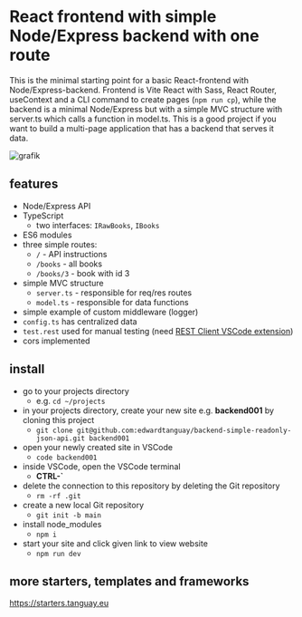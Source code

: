# React frontend with simple Node/Express backend with one route

This is the minimal starting point for a basic React-frontend with Node/Express-backend. Frontend is Vite React with Sass, React Router, useContext and a CLI command to create pages (`npm run cp`), while the backend is a minimal Node/Express but with a simple MVC structure with server.ts which calls a function in model.ts. This is a good project if you want to build a multi-page application that has a backend that serves it data.

![grafik](https://starters.tanguay.eu/images/starters/reactNodeSimpleApi.png)

## features

- Node/Express API
- TypeScript
  - two interfaces: `IRawBooks`, `IBooks`
- ES6 modules
- three simple routes:
  - `/` - API instructions
  - `/books` - all books
  - `/books/3` - book with id 3
- simple MVC structure
  - `server.ts` - responsible for req/res routes
  - `model.ts` - responsible for data functions
- simple example of custom middleware (logger)
- `config.ts` has centralized data 
- `test.rest` used for manual testing (need [REST Client VSCode extension](https://marketplace.visualstudio.com/items?itemName=humao.rest-client))
- cors implemented

## install

- go to your projects directory
  - e.g. `cd ~/projects`
- in your projects directory, create your new site e.g. **backend001** by cloning this project 
  - `git clone git@github.com:edwardtanguay/backend-simple-readonly-json-api.git backend001`
- open your newly created site in VSCode
  - `code backend001`
- inside VSCode, open the VSCode terminal
  - **CTRL-`**
- delete the connection to this repository by deleting the Git repository
  - `rm -rf .git`
- create a new local Git repository
  - `git init -b main`
- install node_modules
  - `npm i`
- start your site and click given link to view website
  - `npm run dev`

## more starters, templates and frameworks

https://starters.tanguay.eu
